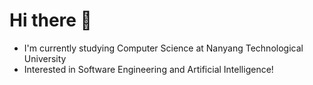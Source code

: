 # Hi there 👋
- I'm currently studying Computer Science at Nanyang Technological University
- Interested in Software Engineering and Artificial Intelligence!
